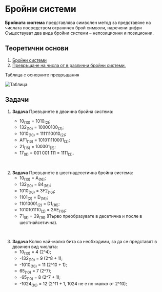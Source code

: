 # Бройни системи

**Бройната система** представлява символен метод за представяне на числата посредством ограничен брой символи, наречени цифри Съществуват два вида бройни системи – непозиционни и позиционни.

## Теоретични основи

 1. [Бройни системи](https://ucha.se/watch/9995/broyni-sistemi)
 2. [Превръщане на числа от в различни бройни системи.](https://ucha.se/watch/9923/prevrashtane-na-chisla-v-razlichni-broyni-sistemi)
 
Таблица с основните превръщания

![Таблица](https://bekimdauti.files.wordpress.com/2019/10/hexadecimal-system.jpg)
## Задачи

 1. **Задача** Превърнете в двоична бройна система:

     - 10<sub>(10)</sub> = 1010<sub>(2)</sub>;
     - 132<sub>(10)</sub> = 10000100<sub>(2)</sub>;
     - 1010<sub>(10)</sub> = 1111110010<sub>(2)</sub>;
     - AF1<sub>(16)</sub> = 101011110001<sub>(2)</sub>;
     - 21<sub>(16)</sub> = 100001<sub>(2)</sub>;
     - 17<sub>(8)</sub> = 001 001 111 = 1111<sub>(2)</sub>.

<br>

2. **Задача** Превърнете в шестнадесетична бройна система:
     - 10<sub>(10)</sub> = A<sub>(16)</sub>;
     - 132<sub>(10)</sub> = 84<sub>(16)</sub>;
     - 1010<sub>(10)</sub> = 3F2<sub>(16)</sub>;
     - 1101<sub>(2)</sub> = D<sub>(16)</sub>;
     - 11010001<sub>(2)</sub> = D1<sub>(16)</sub>;
     - 1010101110<sub>(2)</sub> = 2AE<sub>(16)</sub>;
     - 71<sub>(8)</sub> = 39<sub>(16)</sub> (Първо преобразувате в десетична и после в шестнайсетична).

<br>

3. **Задача** Колко най-малко бита са необходими, за да се представят в двоичен вид числата:
     - 10<sub>(10)</sub> = 4 (2^4);
     - -132<sub>(10)</sub> = 9 (2^8 + 1);
     - -1010<sub>(10)</sub> = 11 (2^10 + 1);
     -  65<sub>(10)</sub> = 7 (2^7);
     - -65<sub>(10)</sub> = 8 (2^7 + 1);
     - -1024<sub>(10)</sub> = 12 (2^11 + 1, 1024 не е по-малко от 2^10);
